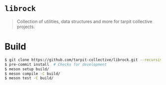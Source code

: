 # `librock`
> Collection of utilities, data structures and more for tarpit collective projects.

# Build
```sh
$ git clone https://github.com/tarpit-collective/librock.git --recursive && cd librock/
$ pre-commit install  # Checks for development
$ meson setup build/
$ meson compile -C build/
$ meson test -C build/
```

